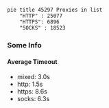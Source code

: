 
```mermaid
pie title 45297 Proxies in list
    "HTTP" : 25077
    "HTTPS": 6896
    "SOCKS" : 18523
```

### Some Info
#### Average Timeout

- mixed: 3.0s
- http: 1.5s
- https: 8.6s
- socks: 6.3s